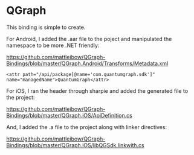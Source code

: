 # QGraph

This binding is simple to create.

For Android, I added the .aar file to the poject and manipulated the namespace to be more .NET friendly:

https://github.com/mattleibow/QGraph-Bindings/blob/master/QGraph.Android/Transforms/Metadata.xml

    <attr path="/api/package[@name='com.quantumgraph.sdk']" name="managedName">QuantumGraph</attr>

For iOS, I ran the header through sharpie and added the generated file to the project:

https://github.com/mattleibow/QGraph-Bindings/blob/master/QGraph.iOS/ApiDefinition.cs

And, I added the .a file to the project along with linker directives:

https://github.com/mattleibow/QGraph-Bindings/blob/master/QGraph.iOS/libQGSdk.linkwith.cs
